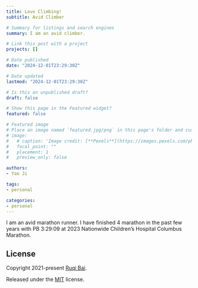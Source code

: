 ```yaml
---
title: Love Climbing!
subtitle: Avid Climber

# Summary for listings and search engines
summary: I am an avid climber.

# Link this post with a project
projects: []

# Date published
date: "2024-12-01T23:29:30Z"

# Date updated
lastmod: "2024-12-01T23:29:30Z"

# Is this an unpublished draft?
draft: false

# Show this page in the Featured widget?
featured: false

# Featured image
# Place an image named `featured.jpg/png` in this page's folder and customize its options here.
# image:
#   # caption: 'Image credit: [**Pexels**](https://images.pexels.com/photos/5598288/pexels-photo-5598288.jpeg?auto=compress&cs=tinysrgb&dpr=3&h=750&w=1260)'
#   focal_point: ""
#   placement: 1
#   preview_only: false

authors:
- Yao Ji

tags:
- personal

categories:
- personal
---
```


I am an avid marathon runner. I have finished 4 marathon in the past few years with PB 3:29:09 at 2023 Nationwide Children’s Hospital Columbus Marathon.

## License

Copyright 2021-present [Ruqi Bai](https://ruqibai-academic.com/).

Released under the [MIT](https://github.com/wowchemy/wowchemy-hugo-modules/blob/master/LICENSE.md) license.